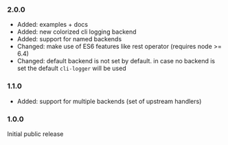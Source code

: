### 2.0.0 ###
* Added: examples + docs
* Added: new colorized cli logging backend
* Added: support for named backends
* Changed: make use of ES6 features like rest operator (requires node >= 6.4)
* Changed: default backend is not set by default. in case no backend is set the default `cli-logger` will be used

### 1.1.0 ###
* Added: support for multiple backends (set of upstream handlers)

### 1.0.0 ###
Initial public release